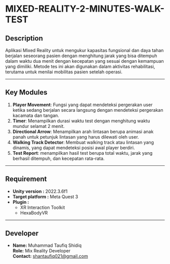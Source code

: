 # MIXED-REALITY-2-MINUTES-WALK-TEST

## Description

Aplikasi Mixed Reality untuk mengukur kapasitas fungsional dan daya tahan berjalan seseorang pasien dengan menghitung jarak yang bisa ditempuh dalam waktu dua menit dengan kecepatan yang sesuai dengan kemampuan yang dimiliki. Metode tes ini akan digunakan dalam aktivitas rehabilitasi, terutama untuk menilai mobilitas pasien setelah operasi.

---

## Key Modules

1. **Player Movement**: Fungsi yang dapat mendeteksi pergerakan user ketika sedang berjalan secara langsung dengan mendeteksi pergerakan kacamata dan tangan.
2. **Timer**: Menampilkan durasi waktu test dengan menghitung waktu mundur selamat 2 menit.
3. **Directional Arrow**: Menampilkan arah lintasan berupa animasi anak panah untuk petunjuk lintasan yang harus dilewati oleh user.
4. **Walking Track Detector**: Membuat walking track atau lintasan yang dinamis, yang dapat mendeteksi posisi awal player berdiri.
5. **Test Report**: menampilkan hasil test berupa total waktu, jarak yang berhasil ditempuh, dan kecepatan rata-rata.

---

## Requirement

- **Unity version :** 2022.3.6f1
- **Target platform :** Meta Quest 3
- **Plugin :**
  - XR Interaction Toolkit
  - HexaBodyVR

---

## Developer

- **Name:** Muhammad Taufiq Shidiq  
  **Role:** Mix Reality Developer  
  **Contact:** shantaufiq021@gmail.com
